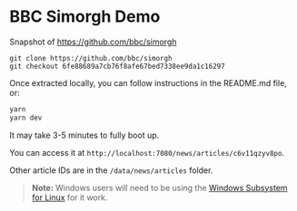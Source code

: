 # BBC Simorgh Demo

Snapshot of https://github.com/bbc/simorgh

```
git clone https://github.com/bbc/simorgh
git checkout 6fe88689a7cb76f8afe67bed7338ee9da1c16297
```

Once extracted locally, you can follow instructions in the README.md file, or:

```sh
yarn
yarn dev
```

It may take 3-5 minutes to fully boot up.

You can access it at `http://localhost:7080/news/articles/c6v11qzyv8po`.

Other article IDs are in the `/data/news/articles` folder.

> **Note:** Windows users will need to be using the [Windows Subsystem for Linux](https://learn.microsoft.com/en-us/windows/wsl/install) for it work.